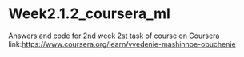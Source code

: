 # Week2.1.2_coursera_ml
Answers and code for 2nd week 2st task of course on Coursera link:https://www.coursera.org/learn/vvedenie-mashinnoe-obuchenie
